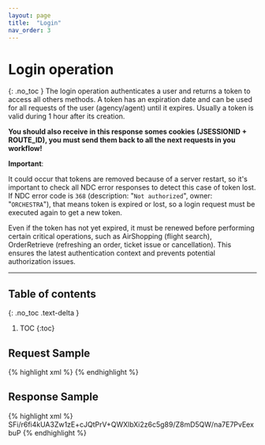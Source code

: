 ```yaml
---
layout: page
title:  "Login"
nav_order: 3
---
```


# Login operation
{: .no_toc }
The login operation authenticates a user and returns a token to access all others methods. A token has an expiration date and can be used for all requests of the user (agency/agent) until it expires. Usually a token is valid during 1 hour after its creation.

**You should also receive in this response somes cookies (JSESSIONID + ROUTE_ID), you must send them back to all the next requests in you workflow!**

__Important__:

It could occur that tokens are removed because of a server restart, so it's important to check all NDC error responses to detect this case of token lost. If NDC error code is `368` (description: "`Not authorized`", owner: "`ORCHESTRA`"), that means token is expired or lost, so a login request must be executed again to get a new token.

Even if the token has not yet expired, it must be renewed before performing certain critical operations, such as AirShopping (flight search), OrderRetrieve (refreshing an order, ticket issue or cancellation). This ensures the latest authentication context and prevents potential authorization issues.

---------------------------------------

## Table of contents
{: .no_toc .text-delta }

1. TOC
{:toc}

## Request Sample

{% highlight xml %}
<LoginRQ Username="agency1234" Password="XXXX" xmlns="http://www.travelsoft.fr/orchestra/ndc/login"/>
{% endhighlight %}

## Response Sample

{% highlight xml %}
<LoginRS AuthStatus="Success" xmlns="http://www.travelsoft.fr/orchestra/ndc/login">
 <AuthToken ExpirationDate="2020-10-02T09:19:34.747+02:00">
    <Value>SFi/r6fi4kUA3Zw1zE+cJQtPrV+QWXlbXi2z6c5g89/Z8mD5QW/na7E7PvEexbuP</Value>
 </AuthToken>
</LoginRS>
{% endhighlight %}
